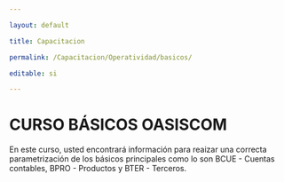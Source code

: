 ```yaml
---

layout: default

title: Capacitacion

permalink: /Capacitacion/Operatividad/basicos/

editable: si

---
```




# CURSO BÁSICOS OASISCOM





En este curso, usted encontrará información para reaizar una correcta parametrización de los básicos principales como lo son BCUE - Cuentas contables, BPRO - Productos y BTER - Terceros.







